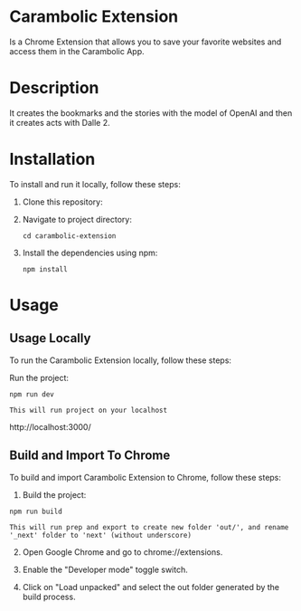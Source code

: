 # Carambolic Extension

Is a Chrome Extension that allows you to save your favorite websites and access them in the Carambolic App.

# Description

It creates the bookmarks and the stories with the model of OpenAI and then it creates acts with Dalle 2.

# Installation

To install and run it locally, follow these steps:

1. Clone this repository:

2. Navigate to project directory:

   ```
   cd carambolic-extension
   ```

3. Install the dependencies using npm:
   ```
   npm install
   ```

# Usage

## Usage Locally

To run the Carambolic Extension locally, follow these steps:

Run the project:

```
npm run dev
```

`This will run project on your localhost`

http://localhost:3000/

## Build and Import To Chrome

To build and import Carambolic Extension to Chrome, follow these steps:

1. Build the project:

```
npm run build
```

`This will run prep and export to create new folder 'out/', and rename '_next' folder to 'next' (without underscore)`

2. Open Google Chrome and go to chrome://extensions.

3. Enable the "Developer mode" toggle switch.

4. Click on "Load unpacked" and select the out folder generated by the build process.
